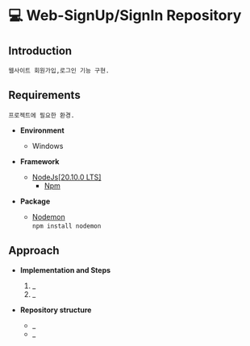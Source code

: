# 💻 Web-SignUp/SignIn Repository

## Introduction

    웹사이트 회원가입,로그인 기능 구현.

## Requirements

    프로젝트에 필요한 환경.

* **Environment**
    * Windows

* **Framework**
    * [NodeJs[20.10.0 LTS]](https://nodejs.org/en)
        * [Npm](https://www.npmjs.com/)

* **Package**
    * [Nodemon](https://www.npmjs.com/package/nodemon)\
      ``` npm install nodemon ```

## Approach

* **Implementation and Steps**
    1. _
    2. _

* **Repository structure**
    * _
    * _




